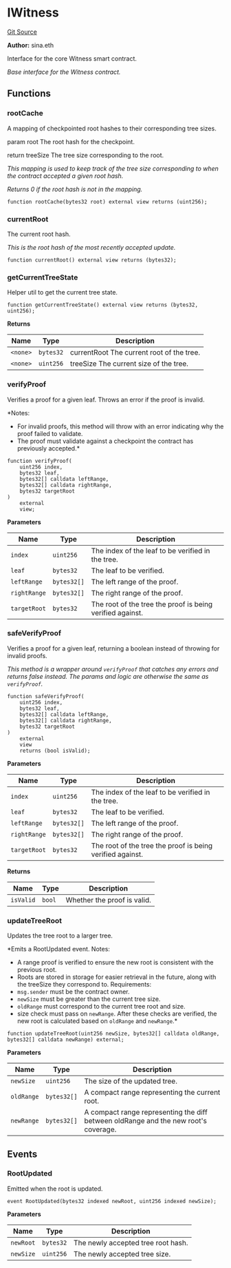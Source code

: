 # IWitness

[Git Source](https://github.com/WitnessCo/contracts-core/blob/af068ccc3b87576f36c3315270a9f29603465e11/src/IWitness.sol)

**Author:** sina.eth

Interface for the core Witness smart contract.

_Base interface for the Witness contract._

## Functions

### rootCache

A mapping of checkpointed root hashes to their corresponding tree sizes.

param root The root hash for the checkpoint.

return treeSize The tree size corresponding to the root.

_This mapping is used to keep track of the tree size corresponding to when the contract accepted a given root hash._

_Returns 0 if the root hash is not in the mapping._

```solidity
function rootCache(bytes32 root) external view returns (uint256);
```

### currentRoot

The current root hash.

_This is the root hash of the most recently accepted update._

```solidity
function currentRoot() external view returns (bytes32);
```

### getCurrentTreeState

Helper util to get the current tree state.

```solidity
function getCurrentTreeState() external view returns (bytes32, uint256);
```

**Returns**

| Name     | Type      | Description                               |
| -------- | --------- | ----------------------------------------- |
| `<none>` | `bytes32` | currentRoot The current root of the tree. |
| `<none>` | `uint256` | treeSize The current size of the tree.    |

### verifyProof

Verifies a proof for a given leaf. Throws an error if the proof is invalid.

\*Notes:

- For invalid proofs, this method will throw with an error indicating why the proof failed to validate.
- The proof must validate against a checkpoint the contract has previously accepted.\*

```solidity
function verifyProof(
    uint256 index,
    bytes32 leaf,
    bytes32[] calldata leftRange,
    bytes32[] calldata rightRange,
    bytes32 targetRoot
)
    external
    view;
```

**Parameters**

| Name         | Type        | Description                                               |
| ------------ | ----------- | --------------------------------------------------------- |
| `index`      | `uint256`   | The index of the leaf to be verified in the tree.         |
| `leaf`       | `bytes32`   | The leaf to be verified.                                  |
| `leftRange`  | `bytes32[]` | The left range of the proof.                              |
| `rightRange` | `bytes32[]` | The right range of the proof.                             |
| `targetRoot` | `bytes32`   | The root of the tree the proof is being verified against. |

### safeVerifyProof

Verifies a proof for a given leaf, returning a boolean instead of throwing for invalid proofs.

_This method is a wrapper around `verifyProof` that catches any errors and returns false instead. The params and logic
are otherwise the same as `verifyProof`._

```solidity
function safeVerifyProof(
    uint256 index,
    bytes32 leaf,
    bytes32[] calldata leftRange,
    bytes32[] calldata rightRange,
    bytes32 targetRoot
)
    external
    view
    returns (bool isValid);
```

**Parameters**

| Name         | Type        | Description                                               |
| ------------ | ----------- | --------------------------------------------------------- |
| `index`      | `uint256`   | The index of the leaf to be verified in the tree.         |
| `leaf`       | `bytes32`   | The leaf to be verified.                                  |
| `leftRange`  | `bytes32[]` | The left range of the proof.                              |
| `rightRange` | `bytes32[]` | The right range of the proof.                             |
| `targetRoot` | `bytes32`   | The root of the tree the proof is being verified against. |

**Returns**

| Name      | Type   | Description                 |
| --------- | ------ | --------------------------- |
| `isValid` | `bool` | Whether the proof is valid. |

### updateTreeRoot

Updates the tree root to a larger tree.

\*Emits a RootUpdated event. Notes:

- A range proof is verified to ensure the new root is consistent with the previous root.
- Roots are stored in storage for easier retrieval in the future, along with the treeSize they correspond to.
  Requirements:
- `msg.sender` must be the contract owner.
- `newSize` must be greater than the current tree size.
- `oldRange` must correspond to the current tree root and size.
- size check must pass on `newRange`. After these checks are verified, the new root is calculated based on `oldRange`
  and `newRange`.\*

```solidity
function updateTreeRoot(uint256 newSize, bytes32[] calldata oldRange, bytes32[] calldata newRange) external;
```

**Parameters**

| Name       | Type        | Description                                                                         |
| ---------- | ----------- | ----------------------------------------------------------------------------------- |
| `newSize`  | `uint256`   | The size of the updated tree.                                                       |
| `oldRange` | `bytes32[]` | A compact range representing the current root.                                      |
| `newRange` | `bytes32[]` | A compact range representing the diff between oldRange and the new root's coverage. |

## Events

### RootUpdated

Emitted when the root is updated.

```solidity
event RootUpdated(bytes32 indexed newRoot, uint256 indexed newSize);
```

**Parameters**

| Name      | Type      | Description                        |
| --------- | --------- | ---------------------------------- |
| `newRoot` | `bytes32` | The newly accepted tree root hash. |
| `newSize` | `uint256` | The newly accepted tree size.      |
